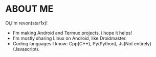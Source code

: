 # ABOUT ME
Oi,i'm revon(star1x)!
* I'm making Android and Termux projects, i hope it helps!
* I'm mostly sharing Linux on Android, like Droidmaster.
* Coding languages I know: Cpp(C++), Py(Python), Js(Not entirely) (Javascript). 
